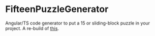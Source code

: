 # FifteenPuzzleGenerator

Angular/TS code generator to put a 15 or sliding-block puzzle in your project.  A re-build of [this](https://github.com/jamessouth/fifteenpuzzlegenerator).
